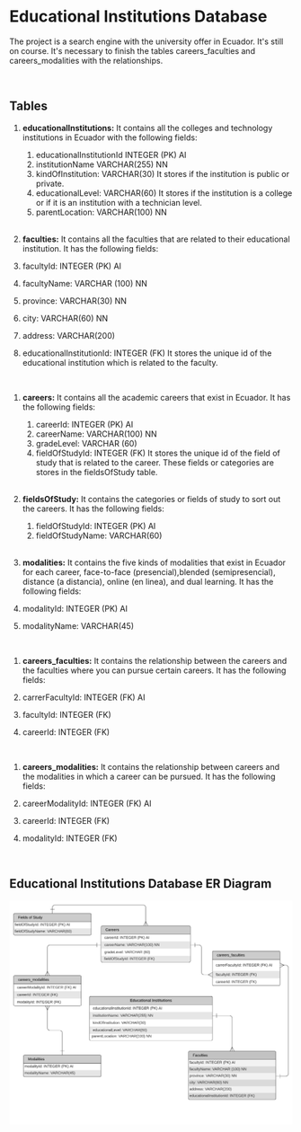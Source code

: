 # Educational Institutions Database

The project is a search engine with the university offer in Ecuador. It's still on course. It's necessary to finish the tables careers_faculties and careers_modalities with the relationships.

<br>

## Tables

1. **educationalInstitutions:** It contains all the colleges and technology institutions in Ecuador with the following fields:

   1. educationalInstitutionId INTEGER (PK) AI
   1. institutionName VARCHAR(255) NN
   1. kindOfInstitution: VARCHAR(30) It stores if the institution is public or private.
   1. educationalLevel: VARCHAR(60) It stores if the institution is a college or if it is an institution with a technician level.
   1. parentLocation: VARCHAR(100) NN
   
   <br>

1. **faculties:** It contains all the faculties that are related to their educational institution. It has the following fields:

  1. facultyId: INTEGER (PK) AI
  1. facultyName: VARCHAR (100) NN
  1. province: VARCHAR(30) NN
  1. city: VARCHAR(60) NN
  1. address: VARCHAR(200)
  1. educationalInstitutionId: INTEGER (FK) It stores the unique id of the educational institution which is related to the faculty.
  
  <br>

1. **careers:** It contains all the academic careers that exist in Ecuador. It has the following fields:

    1. careerId: INTEGER (PK) AI
    1. careerName: VARCHAR(100) NN
    1. gradeLevel: VARCHAR (60)
    1. fieldOfStudyId: INTEGER (FK) It stores the unique id of the field of study that is related to the career. These fields or categories are stores in the fieldsOfStudy table.
    
    <br>

1. **fieldsOfStudy:** It contains the categories or fields of study to sort out the careers. It has the following fields:
  
   1. fieldOfStudyId: INTEGER (PK) AI
   1. fieldOfStudyName: VARCHAR(60)
   
   <br>

1. **modalities:** It contains the five kinds of modalities that exist in Ecuador for each career, face-to-face (presencial),blended (semipresencial), distance (a distancia), online (en linea), and dual learning. It has the following fields:

  1. modalityId: INTEGER (PK) AI
  1. modalityName: VARCHAR(45)
  
  <br>

1. **careers_faculties:** It contains the relationship between the careers and the faculties where you can pursue certain careers. It has the following fields:

  1. carrerFacultyId: INTEGER (FK) AI
  1. facultyId: INTEGER (FK)
  1. careerId: INTEGER (FK)
  
  <br>

1. **careers_modalities:** It contains the relationship between careers and the modalities in which a career can be pursued. It has the following fields:
  
  1. careerModalityId: INTEGER (FK) AI
  1. careerId: INTEGER (FK)
  1. modalityId: INTEGER (FK)
  
  <br>


## Educational Institutions Database ER Diagram

![This is a alt text.](https://raw.githubusercontent.com/BarbDMC/educational-institutions-DB/main/ERD%20educational-institutions-DB.png)
